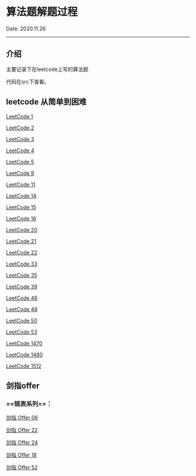 # 算法题解题过程

Date: 2020.11.26
***

## 介绍

主要记录下在leetcode上写的算法题

代码在src下查看。

## leetcode 从简单到困难

[LeetCode 1](https://leetcode-cn.com/problems/two-sum/)

[LeetCode 2](https://leetcode-cn.com/problems/add-two-numbers/)

[LeetCode 3](https://leetcode-cn.com/problems/longest-substring-without-repeating-characters/)

[LeetCode 4](https://leetcode-cn.com/problems/median-of-two-sorted-arrays/)

[LeetCode 5](https://leetcode-cn.com/problems/longest-palindromic-substring/)

[LeetCode 9](https://leetcode-cn.com/problems/palindrome-number/)

[LeetCode 11](https://leetcode-cn.com/problems/container-with-most-water/)

[LeetCode 14](https://leetcode-cn.com/problems/longest-common-prefix/)

[LeetCode 15](https://leetcode-cn.com/problems/3sum/)

[LeetCode 16](https://leetcode-cn.com/problems/3sum-closest/)

[LeetCode 20](https://leetcode-cn.com/problems/valid-parentheses/)

[LeetCode 21](https://leetcode-cn.com/problems/merge-two-sorted-lists/)

[LeetCode 22](https://leetcode-cn.com/problems/generate-parentheses/)

[LeetCode 33](https://leetcode-cn.com/problems/search-in-rotated-sorted-array/)

[LeetCode 35](https://leetcode-cn.com/problems/search-insert-position/)

[LeetCode 39](https://leetcode-cn.com/problems/combination-sum/)

[LeetCode 46](https://leetcode-cn.com/problems/permutations/)

[LeetCode 48](https://leetcode-cn.com/problems/rotate-image/)

[LeetCode 50](https://leetcode-cn.com/problems/powx-n/)

[LeetCode 53](https://leetcode-cn.com/problems/maximum-subarray/)

[LeetCode 1470](https://leetcode-cn.com/problems/shuffle-the-array/)

[LeetCode 1480](https://leetcode-cn.com/problems/running-sum-of-1d-array/)

[LeetCode 1512](https://leetcode-cn.com/problems/number-of-good-pairs/)



## 剑指offer 

### ==链表系列==：

[剑指 Offer 06](https://leetcode-cn.com/problems/cong-wei-dao-tou-da-yin-lian-biao-lcof)

[剑指 Offer 22](https://leetcode-cn.com/problems/lian-biao-zhong-dao-shu-di-kge-jie-dian-lcof)

[剑指 Offer 24](https://leetcode-cn.com/problems/fan-zhuan-lian-biao-lcof)

[剑指 Offer 18](https://leetcode-cn.com/problems/shan-chu-lian-biao-de-jie-dian-lcof)

[剑指 Offer 52](https://leetcode-cn.com/problems/liang-ge-lian-biao-de-di-yi-ge-gong-gong-jie-dian-lcof)




